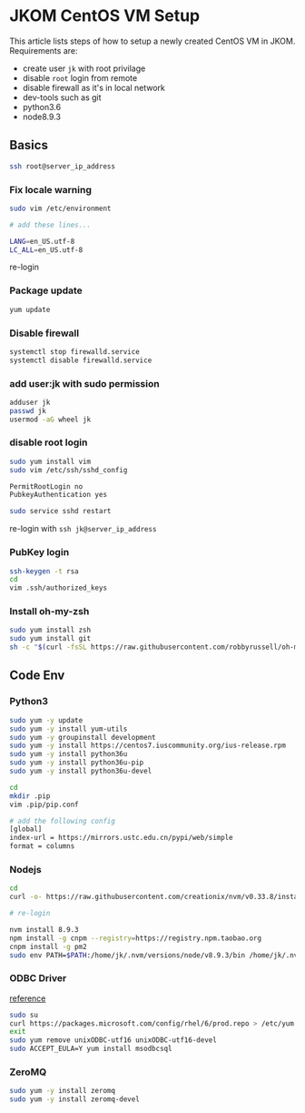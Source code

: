 # JKOM CentOS VM Setup

This article lists steps of how to setup a newly created CentOS VM in JKOM. Requirements are:

- create user `jk` with root privilage
- disable `root` login from remote
- disable firewall as it's in local network
- dev-tools such as git
- python3.6
- node8.9.3

## Basics

```bash
ssh root@server_ip_address
```

### Fix locale warning

```bash
sudo vim /etc/environment

# add these lines...

LANG=en_US.utf-8
LC_ALL=en_US.utf-8
```

re-login

### Package update

```bash
yum update
```

### Disable firewall

```bash
systemctl stop firewalld.service
systemctl disable firewalld.service
```

### add user:jk with sudo permission

```bash
adduser jk
passwd jk
usermod -aG wheel jk
```

### disable root login

```bash
sudo yum install vim
sudo vim /etc/ssh/sshd_config

PermitRootLogin no
PubkeyAuthentication yes

sudo service sshd restart
```

re-login with `ssh jk@server_ip_address`

### PubKey login

```bash
ssh-keygen -t rsa
cd
vim .ssh/authorized_keys

```

### Install oh-my-zsh

```bash
sudo yum install zsh
sudo yum install git
sh -c "$(curl -fsSL https://raw.githubusercontent.com/robbyrussell/oh-my-zsh/master/tools/install.sh)"
```

## Code Env

### Python3

```bash
sudo yum -y update
sudo yum -y install yum-utils
sudo yum -y groupinstall development
sudo yum -y install https://centos7.iuscommunity.org/ius-release.rpm
sudo yum -y install python36u
sudo yum -y install python36u-pip
sudo yum -y install python36u-devel

cd
mkdir .pip
vim .pip/pip.conf

# add the following config
[global]
index-url = https://mirrors.ustc.edu.cn/pypi/web/simple
format = columns
```

### Nodejs

```bash
cd
curl -o- https://raw.githubusercontent.com/creationix/nvm/v0.33.8/install.sh | bash

# re-login

nvm install 8.9.3
npm install -g cnpm --registry=https://registry.npm.taobao.org
cnpm install -g pm2
sudo env PATH=$PATH:/home/jk/.nvm/versions/node/v8.9.3/bin /home/jk/.nvm/versions/node/v8.9.3/lib/node_modules/pm2/bin/pm2 startup systemd -u jk --hp /home/jk
```

### ODBC Driver

[reference](https://github.com/mkleehammer/pyodbc/wiki/Connecting-to-SQL-Server-from-RHEL-6-or-Centos-7)

```bash
sudo su
curl https://packages.microsoft.com/config/rhel/6/prod.repo > /etc/yum.repos.d/mssql-release.repo
exit
sudo yum remove unixODBC-utf16 unixODBC-utf16-devel
sudo ACCEPT_EULA=Y yum install msodbcsql
```

### ZeroMQ

```bash
sudo yum -y install zeromq
sudo yum -y install zeromq-devel
```
